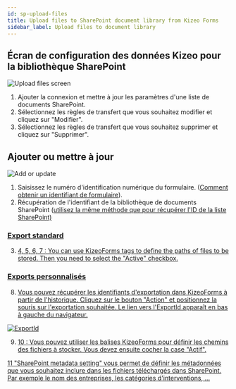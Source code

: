 ```yaml
---
id: sp-upload-files
title: Upload files to SharePoint document library from Kizeo Forms
sidebar_label: Upload files to document library
---
```


## Écran de configuration des données Kizeo pour la bibliothèque SharePoint

![Upload files screen][upfiles-01]

1. Ajouter la connexion et mettre à jour les paramètres d'une liste de documents SharePoint.
2. Sélectionnez les règles de transfert que vous souhaitez modifier et cliquez sur "Modifier".
3. Sélectionnez les règles de transfert que vous souhaitez supprimer et cliquez sur "Supprimer".

## Ajouter ou mettre à jour

![Add or update][upfiles-02]

1. Saisissez le numéro d'identification numérique du formulaire. (<a href="https://www.kizeo-forms.com/fr/obtenir-id-formulaire/" target="_blank">Comment obtenir un identifiant de formulaire</a>).
2. Récupération de l'identifiant de la bibliothèque de documents SharePoint (<a href="https://kizeo.github.io/kizeo-forms-documentations/docs/fr/sp-update-list" target="_blank">utilisez la même méthode que pour récupérer l'ID de la liste SharePoint)

### Export standard

3. 4, 5, 6, 7 : You can use KizeoForms tags to define the paths of files to be stored. Then you need to select the "Active" checkbox.

### Exports personnalisés

8. Vous pouvez récupérer les identifiants d'exportation dans KizeoForms à partir de l'historique. Cliquez sur le bouton "Action" et positionnez la souris sur l'exportation souhaitée. Le lien vers l'ExportId apparaît en bas à gauche du navigateur.

![ExportId][upfiles-03]

9. 10 : Vous pouvez utiliser les balises KizeoForms pour définir les chemins des fichiers à stocker. Vous devez ensuite cocher la case "Actif".

11 "SharePoint metadata setting" vous permet de définir les métadonnées que vous souhaitez inclure dans les fichiers téléchargés dans SharePoint. Par exemple le nom des entreprises, les catégories d'interventions, ...

<!-- ************************** -->
<!-- ***** Pictures List ****** -->
<!-- ************************** -->

[upfiles-01]: /kizeo-forms-documentations/img/sp/en/upload-files-01.png
[upfiles-02]: /kizeo-forms-documentations/img/sp/en/upload-files-02.png
[upfiles-03]: /kizeo-forms-documentations/img/sp/en/upload-files-03.png
[upfiles-04]: /kizeo-forms-documentations/img/sp/en/upload-files-04.png